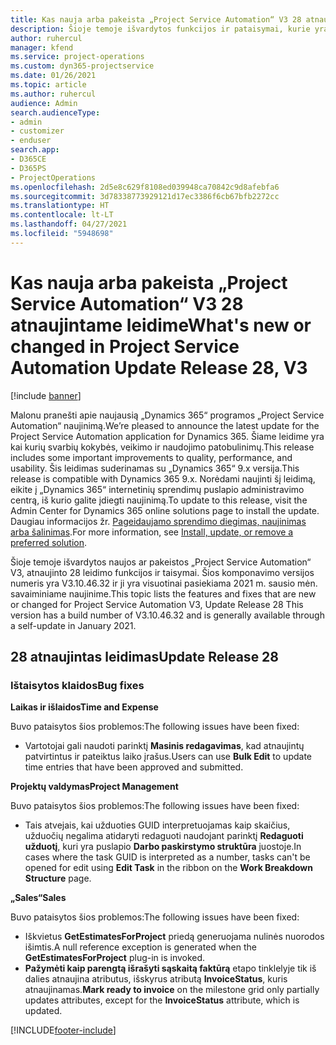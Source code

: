 ```yaml
---
title: Kas nauja arba pakeista „Project Service Automation“ V3 28 atnaujintame leidime
description: Šioje temoje išvardytos funkcijos ir pataisymai, kurie yra pasiekiami „Project Service Automation“ V3 28 atnaujintame leidime.
author: ruhercul
manager: kfend
ms.service: project-operations
ms.custom: dyn365-projectservice
ms.date: 01/26/2021
ms.topic: article
ms.author: ruhercul
audience: Admin
search.audienceType:
- admin
- customizer
- enduser
search.app:
- D365CE
- D365PS
- ProjectOperations
ms.openlocfilehash: 2d5e8c629f8108ed039948ca70842c9d8afebfa6
ms.sourcegitcommit: 3d78338773929121d17ec3386f6cb67bfb2272cc
ms.translationtype: HT
ms.contentlocale: lt-LT
ms.lasthandoff: 04/27/2021
ms.locfileid: "5948698"
---
```

# <a name="whats-new-or-changed-in-project-service-automation-update-release-28-v3"></a><span data-ttu-id="2d9f5-103">Kas nauja arba pakeista „Project Service Automation“ V3 28 atnaujintame leidime</span><span class="sxs-lookup"><span data-stu-id="2d9f5-103">What's new or changed in Project Service Automation Update Release 28, V3</span></span>

[!include [banner](../includes/psa-now-project-operations.md)]

<span data-ttu-id="2d9f5-104">Malonu pranešti apie naujausią „Dynamics 365“ programos „Project Service Automation“ naujinimą.</span><span class="sxs-lookup"><span data-stu-id="2d9f5-104">We’re pleased to announce the latest update for the Project Service Automation application for Dynamics 365.</span></span> <span data-ttu-id="2d9f5-105">Šiame leidime yra kai kurių svarbių kokybės, veikimo ir naudojimo patobulinimų.</span><span class="sxs-lookup"><span data-stu-id="2d9f5-105">This release includes some important improvements to quality, performance, and usability.</span></span> <span data-ttu-id="2d9f5-106">Šis leidimas suderinamas su „Dynamics 365“ 9.x versija.</span><span class="sxs-lookup"><span data-stu-id="2d9f5-106">This release is compatible with Dynamics 365 9.x.</span></span> <span data-ttu-id="2d9f5-107">Norėdami naujinti šį leidimą, eikite į „Dynamics 365“ internetinių sprendimų puslapio administravimo centrą, iš kurio galite įdiegti naujinimą.</span><span class="sxs-lookup"><span data-stu-id="2d9f5-107">To update to this release, visit the Admin Center for Dynamics 365 online solutions page to install the update.</span></span> <span data-ttu-id="2d9f5-108">Daugiau informacijos žr. [Pageidaujamo sprendimo diegimas, naujinimas arba šalinimas](/power-platform/admin/install-remove-preferred-solution).</span><span class="sxs-lookup"><span data-stu-id="2d9f5-108">For more information, see [Install, update, or remove a preferred solution](/power-platform/admin/install-remove-preferred-solution).</span></span>

<span data-ttu-id="2d9f5-109">Šioje temoje išvardytos naujos ar pakeistos „Project Service Automation“ V3, atnaujinto 28 leidimo funkcijos ir taisymai. Šios komponavimo versijos numeris yra V3.10.46.32 ir ji yra visuotinai pasiekiama 2021 m. sausio mėn. savaiminiame naujinime.</span><span class="sxs-lookup"><span data-stu-id="2d9f5-109">This topic lists the features and fixes that are new or changed for Project Service Automation V3, Update Release 28 This version has a build number of V3.10.46.32 and is generally available through a self-update in January 2021.</span></span>

## <a name="update-release-28"></a><span data-ttu-id="2d9f5-110">28 atnaujintas leidimas</span><span class="sxs-lookup"><span data-stu-id="2d9f5-110">Update Release 28</span></span>

### <a name="bug-fixes"></a><span data-ttu-id="2d9f5-111">Ištaisytos klaidos</span><span class="sxs-lookup"><span data-stu-id="2d9f5-111">Bug fixes</span></span>

<span data-ttu-id="2d9f5-112">**Laikas ir išlaidos**</span><span class="sxs-lookup"><span data-stu-id="2d9f5-112">**Time and Expense**</span></span>

<span data-ttu-id="2d9f5-113">Buvo pataisytos šios problemos:</span><span class="sxs-lookup"><span data-stu-id="2d9f5-113">The following issues have been fixed:</span></span>

- <span data-ttu-id="2d9f5-114">Vartotojai gali naudoti parinktį **Masinis redagavimas**, kad atnaujintų patvirtintus ir pateiktus laiko įrašus.</span><span class="sxs-lookup"><span data-stu-id="2d9f5-114">Users can use **Bulk Edit** to update time entries that have been approved and submitted.</span></span>

<span data-ttu-id="2d9f5-115">**Projektų valdymas**</span><span class="sxs-lookup"><span data-stu-id="2d9f5-115">**Project Management**</span></span>

<span data-ttu-id="2d9f5-116">Buvo pataisytos šios problemos:</span><span class="sxs-lookup"><span data-stu-id="2d9f5-116">The following issues have been fixed:</span></span>

- <span data-ttu-id="2d9f5-117">Tais atvejais, kai užduoties GUID interpretuojamas kaip skaičius, užduočių negalima atidaryti redaguoti naudojant parinktį **Redaguoti užduotį**, kuri yra puslapio **Darbo paskirstymo struktūra** juostoje.</span><span class="sxs-lookup"><span data-stu-id="2d9f5-117">In cases where the task GUID is interpreted as a number, tasks can't be opened for edit using **Edit Task** in the ribbon on the **Work Breakdown Structure** page.</span></span>

<span data-ttu-id="2d9f5-118">**„Sales“**</span><span class="sxs-lookup"><span data-stu-id="2d9f5-118">**Sales**</span></span>

<span data-ttu-id="2d9f5-119">Buvo pataisytos šios problemos:</span><span class="sxs-lookup"><span data-stu-id="2d9f5-119">The following issues have been fixed:</span></span>

- <span data-ttu-id="2d9f5-120">Iškvietus **GetEstimatesForProject** priedą generuojama nulinės nuorodos išimtis.</span><span class="sxs-lookup"><span data-stu-id="2d9f5-120">A null reference exception is generated when the **GetEstimatesForProject** plug-in is invoked.</span></span>
- <span data-ttu-id="2d9f5-121">**Pažymėti kaip parengtą išrašyti sąskaitą faktūrą** etapo tinklelyje tik iš dalies atnaujina atributus, išskyrus atributą **InvoiceStatus**, kuris atnaujinamas.</span><span class="sxs-lookup"><span data-stu-id="2d9f5-121">**Mark ready to invoice** on the milestone grid only partially updates attributes, except for the **InvoiceStatus** attribute, which is updated.</span></span>



[!INCLUDE[footer-include](../includes/footer-banner.md)]